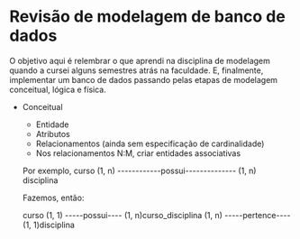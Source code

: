 # Revisão de modelagem de banco de dados

O objetivo aqui é relembrar o que aprendi na disciplina de modelagem quando a cursei alguns semestres atrás na faculdade. 
E, finalmente, implementar um banco de dados passando pelas etapas de modelagem conceitual, lógica e física.


 - Conceitual
    - Entidade
    - Atributos
    - Relacionamentos (ainda sem especificação de cardinalidade)
    - Nos relacionamentos N:M, criar entidades associativas

    Por exemplo, curso (1, n) ------------possui-------------- (1, n) disciplina    


    Fazemos, então:

    curso (1, 1) -----possui---- (1, n)curso_disciplina (1, n) -----pertence---- (1, 1)disciplina

